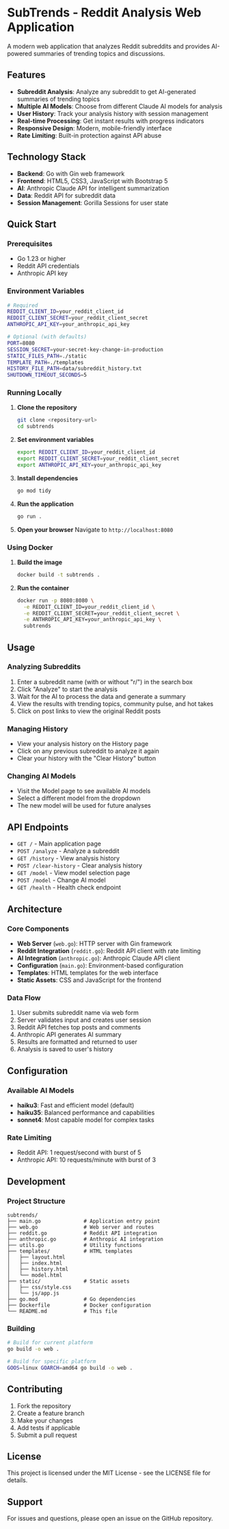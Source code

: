 # SubTrends - Reddit Analysis Web Application

A modern web application that analyzes Reddit subreddits and provides AI-powered summaries of trending topics and discussions.

## Features

- **Subreddit Analysis**: Analyze any subreddit to get AI-generated summaries of trending topics
- **Multiple AI Models**: Choose from different Claude AI models for analysis
- **User History**: Track your analysis history with session management
- **Real-time Processing**: Get instant results with progress indicators
- **Responsive Design**: Modern, mobile-friendly interface
- **Rate Limiting**: Built-in protection against API abuse

## Technology Stack

- **Backend**: Go with Gin web framework
- **Frontend**: HTML5, CSS3, JavaScript with Bootstrap 5
- **AI**: Anthropic Claude API for intelligent summarization
- **Data**: Reddit API for subreddit data
- **Session Management**: Gorilla Sessions for user state

## Quick Start

### Prerequisites

- Go 1.23 or higher
- Reddit API credentials
- Anthropic API key

### Environment Variables

```bash
# Required
REDDIT_CLIENT_ID=your_reddit_client_id
REDDIT_CLIENT_SECRET=your_reddit_client_secret
ANTHROPIC_API_KEY=your_anthropic_api_key

# Optional (with defaults)
PORT=8080
SESSION_SECRET=your-secret-key-change-in-production
STATIC_FILES_PATH=./static
TEMPLATE_PATH=./templates
HISTORY_FILE_PATH=data/subreddit_history.txt
SHUTDOWN_TIMEOUT_SECONDS=5
```

### Running Locally

1. **Clone the repository**
   ```bash
   git clone <repository-url>
   cd subtrends
   ```

2. **Set environment variables**
   ```bash
   export REDDIT_CLIENT_ID=your_reddit_client_id
   export REDDIT_CLIENT_SECRET=your_reddit_client_secret
   export ANTHROPIC_API_KEY=your_anthropic_api_key
   ```

3. **Install dependencies**
   ```bash
   go mod tidy
   ```

4. **Run the application**
   ```bash
   go run .
   ```

5. **Open your browser**
   Navigate to `http://localhost:8080`

### Using Docker

1. **Build the image**
   ```bash
   docker build -t subtrends .
   ```

2. **Run the container**
   ```bash
   docker run -p 8080:8080 \
     -e REDDIT_CLIENT_ID=your_reddit_client_id \
     -e REDDIT_CLIENT_SECRET=your_reddit_client_secret \
     -e ANTHROPIC_API_KEY=your_anthropic_api_key \
     subtrends
   ```

## Usage

### Analyzing Subreddits

1. Enter a subreddit name (with or without "r/") in the search box
2. Click "Analyze" to start the analysis
3. Wait for the AI to process the data and generate a summary
4. View the results with trending topics, community pulse, and hot takes
5. Click on post links to view the original Reddit posts

### Managing History

- View your analysis history on the History page
- Click on any previous subreddit to analyze it again
- Clear your history with the "Clear History" button

### Changing AI Models

- Visit the Model page to see available AI models
- Select a different model from the dropdown
- The new model will be used for future analyses

## API Endpoints

- `GET /` - Main application page
- `POST /analyze` - Analyze a subreddit
- `GET /history` - View analysis history
- `POST /clear-history` - Clear analysis history
- `GET /model` - View model selection page
- `POST /model` - Change AI model
- `GET /health` - Health check endpoint

## Architecture

### Core Components

- **Web Server** (`web.go`): HTTP server with Gin framework
- **Reddit Integration** (`reddit.go`): Reddit API client with rate limiting
- **AI Integration** (`anthropic.go`): Anthropic Claude API client
- **Configuration** (`main.go`): Environment-based configuration
- **Templates**: HTML templates for the web interface
- **Static Assets**: CSS and JavaScript for the frontend

### Data Flow

1. User submits subreddit name via web form
2. Server validates input and creates user session
3. Reddit API fetches top posts and comments
4. Anthropic API generates AI summary
5. Results are formatted and returned to user
6. Analysis is saved to user's history

## Configuration

### Available AI Models

- **haiku3**: Fast and efficient model (default)
- **haiku35**: Balanced performance and capabilities
- **sonnet4**: Most capable model for complex tasks

### Rate Limiting

- Reddit API: 1 request/second with burst of 5
- Anthropic API: 10 requests/minute with burst of 3

## Development

### Project Structure

```
subtrends/
├── main.go              # Application entry point
├── web.go               # Web server and routes
├── reddit.go            # Reddit API integration
├── anthropic.go         # Anthropic AI integration
├── utils.go             # Utility functions
├── templates/           # HTML templates
│   ├── layout.html
│   ├── index.html
│   ├── history.html
│   └── model.html
├── static/              # Static assets
│   ├── css/style.css
│   └── js/app.js
├── go.mod               # Go dependencies
├── Dockerfile           # Docker configuration
└── README.md            # This file
```

### Building

```bash
# Build for current platform
go build -o web .

# Build for specific platform
GOOS=linux GOARCH=amd64 go build -o web .
```

## Contributing

1. Fork the repository
2. Create a feature branch
3. Make your changes
4. Add tests if applicable
5. Submit a pull request

## License

This project is licensed under the MIT License - see the LICENSE file for details.

## Support

For issues and questions, please open an issue on the GitHub repository.
